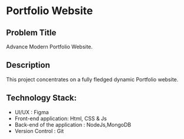 # Portfolio Website
## Problem Title
Advance Modern Portfolio Website. 

## Description
This project concentrates on a fully fledged dynamic Portfolio website.

## Technology Stack:
- UI/UX : Figma
- Front-end application: Html, CSS & Js
- Back-end of the application : NodeJs,MongoDB
- Version Control : Git

